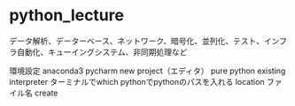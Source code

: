# python_lecture

データ解析、データーベース、ネットワーク、暗号化、並列化、テスト、インフラ自動化、キューイングシステム、非同期処理など


環境設定
  anaconda3
  pycharm
    new project（エディタ）
      pure python
        existing interpreter
          ターミナルでwhich pythonでpythonのパスを入れる
        location
          ファイル名
        create
